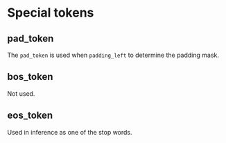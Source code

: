 # Special tokens

## pad_token
The `pad_token` is used when `padding_left` to determine the padding mask.

## bos_token
Not used.

## eos_token
Used in inference as one of the stop words.